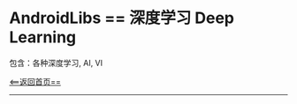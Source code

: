 # AndroidLibs == 深度学习 Deep Learning

包含：各种深度学习, AI, VI

[<==返回首页==](https://github.com/XXApple/AndroidLibs)

---



